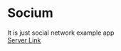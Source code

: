 # Socium

It is just social network example app  
[Server Link](https://so-cium.herokuapp.com/s/all)  

